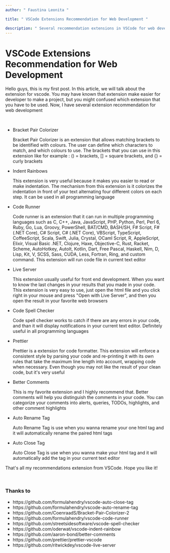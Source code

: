 ```yaml
---
author: " Faustina Leonita "

title: " VSCode Extensions Recommendation for Web Development "

description: " Several recommendation extensions in VSCode for web development "
---
```


# VSCode Extensions Recommendation for Web Development

Hello guys, this is my first post. In this article, we will talk about the extension for vscode. You may have known that extension make easier for developer to make a project, but you might confused which extension that you have to be used. Now, I have several extension recommendation for web development

<br>

<ul>
    <li>Bracket Pair Colorizer</li>
    <p>Bracket Pair Colorizer is an extension that allows matching brackets to be identified with colours. The user can define which characters to match, and which colours to use. The brackets that you can use in this extension like for example : () = brackets, [] = square brackets, and {} = curly brackets</p>
    <li>Indent Rainbows</li>
    <p>This extension is very useful because it makes you easier to read or make indentation. The mechanism from this extension is it colorizes the indentation in front of your text alternating four different colors on each step. It can be used in all programming language</p>
    <li>Code Runner</li>
    <p>Code runner is an extension that it can run in multiple programming languages such as C, C++, Java, JavaScript, PHP, Python, Perl, Perl 6, Ruby, Go, Lua, Groovy, PowerShell, BAT/CMD, BASH/SH, F# Script, F# (.NET Core), C# Script, C# (.NET Core), VBScript, TypeScript, CoffeeScript, Scala, Swift, Julia, Crystal, OCaml Script, R, AppleScript, Elixir, Visual Basic .NET, Clojure, Haxe, Objective-C, Rust, Racket, Scheme, AutoHotkey, AutoIt, Kotlin, Dart, Free Pascal, Haskell, Nim, D, Lisp, Kit, V, SCSS, Sass, CUDA, Less, Fortran, Ring, and custom command. This extension will run code file in current text editor</p>
    <li>Live Server</li>
    <p>This extension usually useful for front end development. When you want to know the last changes in your results that you made in your code. This extension is very easy to use, just open the html file and you click right in your mouse and press "Open with Live Server", and then you open the result in your favorite web browsers</p>
    <li>Code Spell Checker</li>
    <p>Code spell checker works to catch if there are any errors in your code, and than it will display notifications in your current text editor. Definitely useful in all programming languages</p>
    <li>Prettier</li>
    <p>Prettier is a extension for code formatter. This extension will enforce a consistent style by parsing your code and re-printing it with its own rules that take the maximum line length into account, wrapping code when necessary. Even though you may not like the result of your clean code, but it's very useful</p>
    <li>Better Comments</li>
    <p>This is my favorite extension and I highly recommend that. Better comments will help you distinguish the comments in your code. You can categorize your comments into alerts, queries, TODOs, highlights, and other comment highlights</p>
    <li>Auto Rename Tag</li>
    <p>Auto Rename Tag is use when you wanna rename your one html tag and it will automatically rename the paired html tags</p>
    <li>Auto Close Tag</li>
    <p>Auto Close Tag is use when you wanna make your html tag and it will automatically add the tag in your current text editor</p>
</ul>

That's all my recommendations extension from VSCode. Hope you like it!

<br>

### Thanks to

<ul>
    <li>https://github.com/formulahendry/vscode-auto-close-tag</li>
    <li>https://github.com/formulahendry/vscode-auto-rename-tag</li>
    <li>https://github.com/CoenraadS/Bracket-Pair-Colorizer-2</li>
    <li>https://github.com/formulahendry/vscode-code-runner</li>
    <li>https://github.com/streetsidesoftware/vscode-spell-checker</li>
    <li>https://github.com/oderwat/vscode-indent-rainbow</li>
    <li>https://github.com/aaron-bond/better-comments</li>
    <li>https://github.com/prettier/prettier-vscode</li>
    <li>https://github.com/ritwickdey/vscode-live-server</li>
</ul>
